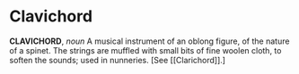 # Clavichord

**CLAVICHORD**, _noun_ A musical instrument of an oblong figure, of the nature of a spinet. The strings are muffled with small bits of fine woolen cloth, to soften the sounds; used in nunneries. \[See [[Clarichord]].\]